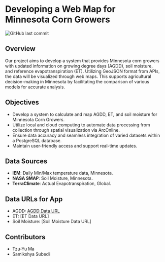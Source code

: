 # Developing a Web Map for Minnesota Corn Growers
![GitHub last commit](https://img.shields.io/github/last-commit/TzuYuMa/Corn?style=flat)

## Overview  
Our project aims to develop a system that provides Minnesota corn growers with updated information on growing degree days (AGDD), soil moisture, and reference evapotranspiration (ET). Utilizing GeoJSON format from APIs, the data will be visualized through web maps. This supports agricultural decision-making in Minnesota by facilitating the comparison of various models for accurate analysis.

## Objectives  
- Develop a system to calculate and map AGDD, ET, and soil moisture for Minnesota Corn Growers.
- Utilize local and cloud computing to automate data processing from collection through spatial visualization via ArcOnline.
- Ensure data accuracy and seamless integration of varied datasets within a PostgreSQL database.
- Maintain user-friendly access and support real-time updates.

## Data Sources 
- **IEM**: Daily Min/Max temperature data, Minnesota.
- **NASA SMAP**: Soil Moisture, Minnesota.
- **TerraClimate**: Actual Evapotranspiration, Global.

## Data URLs for App
- AGDD: [AGDD Data URL](https://googlecloudrun-nvrttyom5q-uc.a.run.app/get_agdd_idw)
- ET: [ET Data URL]
- Soil Moisture: [Soil Moisture Data URL]

## Contributors 
- Tzu-Yu Ma  
- Samikshya Subedi
